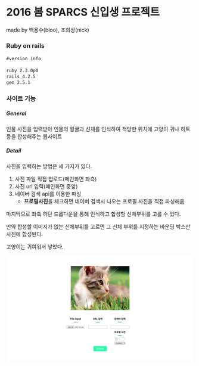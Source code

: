 # 2016 봄 SPARCS 신입생 프로젝트
made by 백용수(bloo), 조희상(nick)

### Ruby on rails
```
#version info

ruby 2.3.0p0
rails 4.2.5
gem 2.5.1
```
### 사이트 기능
##### General
인물 사진을 입력받아 인물의 얼굴과 신체를 인식하여 적당한 위치에 고양이 귀나 하트 등을 합성해주는 웹사이트

##### Detail
사진을 입력하는 방법은 세 가지가 있다.
1. 사진 파일 직접 업로드(메인화면 좌측)
2. 사진 url 입력(메인화면 중앙)
3. 네이버 검색 api를 이용한 파싱
    * **프로필사진**을 체크하면 네이버 검색시 나오는 프로필 사진을 직접 파싱해옴

마지막으로 좌측 하단 드롭다운을 통해 인식하고 합성할 신체부위를 고를 수 있다.

만약 합성할 이미지가 없는 신체부위를 고르면 그 신체 부위를 지정하는 바운딩 박스만 사진에 합성된다.

고양이는 귀여워서 넣었다.

![Image of Home](./home.png)
